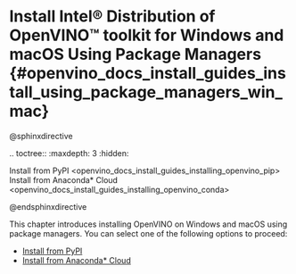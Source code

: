 # Install Intel® Distribution of OpenVINO™ toolkit for Windows and macOS Using Package Managers {#openvino_docs_install_guides_install_using_package_managers_win_mac}


@sphinxdirective

.. toctree::
   :maxdepth: 3
   :hidden:

   Install from PyPI <openvino_docs_install_guides_installing_openvino_pip>
   Install from Anaconda* Cloud <openvino_docs_install_guides_installing_openvino_conda>

@endsphinxdirective

This chapter introduces installing OpenVINO on Windows and macOS using package managers. You can select one of the following options to proceed: 

* [Install from PyPI](installing-openvino-pip.md)
* [Install from Anaconda* Cloud](installing-openvino-conda.md)
